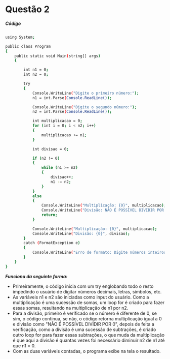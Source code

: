 # Questão 2

***Código***

```bash

using System;

public class Program
{
    public static void Main(string[] args)
    {

        int n1 = 0;
        int n2 = 0;

        try
        {
            Console.WriteLine("Digite o primeiro número:");
            n1 = int.Parse(Console.ReadLine());

            Console.WriteLine("Digite o segundo número:");
            n2 = int.Parse(Console.ReadLine());

            int multiplicacao = 0;
            for (int i = 0; i < n2; i++)
            {
                multiplicacao += n1;
            }

            int divisao = 0;

            if (n2 != 0)
            {
                while (n1 >= n2)
                {
                    divisao++;
                    n1 -= n2;
                }
            }
            else
            {
                Console.WriteLine("Multiplicação: {0}", multiplicacao);
                Console.WriteLine("Divisão: NÃO É POSSÍVEL DIVIDIR POR 0");
                return;
            }

            Console.WriteLine("Multiplicação: {0}", multiplicacao);
            Console.WriteLine("Divisão: {0}", divisao);
        }
        catch (FormatException e)
        {
            Console.WriteLine("Erro de formato: Digite números inteiros.");
        }
    }
}

```
***Funciona da seguinte forma:***

- Primeiramente, o código inicia com um try englobando todo o resto impedindo o usuário de digitar números decimais, letras, símbolos, etc. <br/>
- As variáveis n1 e n2 são iniciadas como input do usuário. Como a multiplicação é uma sucessão de somas, um loop for é criado para fazer essas somas, resultando na multiplicação de n1 por n2.
- Para a divisão, primeiro é verificado se o número é diferente de 0, se sim, o código continua, se não, o código retorna multiplicação igual a 0 e divisão como "NÃO É POSSÍVEL DIVIDIR POR 0", 
depois de feita a verificação, como a divisão é uma sucessão de subtrações, é criado outro loop for para fazer essas subtrações, o que muda da multiplicação 
é que aqui a divisão é quantas vezes foi necessário diminuir n2 de n1 até que n1 = 0.
- Com as duas variáveis contadas, o programa exibe na tela o resultado.
